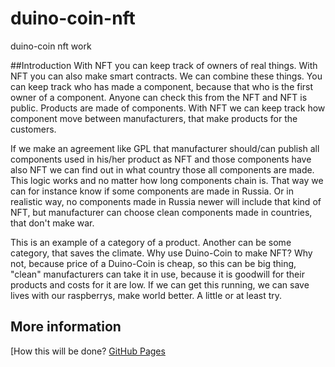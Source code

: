 # duino-coin-nft
duino-coin nft work

##Introduction
With NFT you can keep track of owners of real things. With NFT you can also make smart contracts.  We can combine these things. You can keep track who has made a component, because that who is the first owner of a component. Anyone can check  this from the NFT and NFT is public. Products are made of components. With NFT we can keep track how component move between manufacturers, that make products for the customers.

If we make an agreement like GPL that manufacturer should/can publish all components used  in his/her product as NFT and those components have also NFT we can find out in what country those all components are made. This logic works and no matter how  long components chain is. That way we can for instance know if some components are made in Russia. Or in realistic way, no components made in Russia newer will include that kind of NFT, but manufacturer can choose clean components made in countries, that don't make war.

This is an example of a category of a product. Another can be some category, that saves the climate. Why use Duino-Coin to make NFT? Why not, because price of a Duino-Coin is cheap, so this can be big thing, "clean" manufacturers can take it in use, because it is goodwill for their products and costs for it are low.  If we can get this running, we can save lives with our raspberrys, make world better. A little or at least try.

## More information
[How this will be done? [GitHub Pages](roadmap/roadmap)

